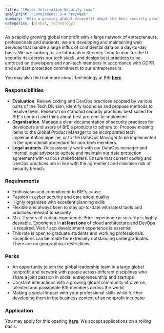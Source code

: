 ```yaml
---
title: "[Role] Information Security Lead"
smallprint: "Commitment: 3-4 hrs/week"
summary: "Help a growing global nonprofit adopt the best security practice throughout our tech stack and safeguard our valuable data" # this will be visible on platforms like LinkedIn when sharing
categories: [Global, Technology]
---
```


As a rapidly growing global nonprofit with a large network of entrepreneurs, professionals and students, we are developing and maintaining web services that handle a large influx of confidential data on a day-to-day basis. We are looking for an Information Security Lead to monitor the IT security risk across our tech stack, and design best practices to be enforced on developers and non-tech members in accordance with GDPR and our data protection commitment to our entrepreneurs.

You may also find out more about Technology at BfE [**here**](https://tech.bridgesforenterprise.com).

### Responsibilities
- **Evaluation.** Review coding and DevOps practices adopted by various parts of the Tech Division, identify loopholes and propose methods to resolve them. Research on standard security practices best suited for BfE's context and think about best protocol to implement. 
- **Organisation.** Manage a clear documentation of security practices for developers and users of BfE's products to adhere to. Propose missing items to the Global Product Manager to be incorporated tech implementation pipeline, or to the DataOps Manager to be implemented in the operational procedure for non-tech members.
- **Legal aspects.** Occassionally work with our DataOps manager and internal legal advisor to update and maintain our data protection agreement with various stakeholders. Ensure that current coding and DevOps practices are in line with the agreement and minimise risk of security breach.

### Requirements
- Enthusiasm and commitment to BfE's cause
- Passion in cyber security and care about quality
- Highly organised with excellent planning skills
- Flexible and always keen to stay up-to-date with latest tools and practices relevant to security
- Min. 2 years of coding experience. Prior experience in security is highly desirable. Experience in **at least one** of cloud architecture and DevOps is required. Web / app development experience is essential  
- This role is open to graduate students and working professionals. Exceptions can be made for extremely outstanding undergraduates. There are no geographical restrictions.

### Perks
- An opportunity to join the global leadership team in a large global nonprofit and network with people across different disciplines who share a joint passion in social entrepreneurship and startups
- Constant interactions with a growing global community of diverse, talented and passionate BfE members across the world
- Making a social impact with your professional skills while further developing them in the business context of an nonprofit incubator

### Application
You may apply for this opening [**here**](https://forms.gle/RpyaEKcxZY14wW6F8). We accept applications on a rolling basis.

